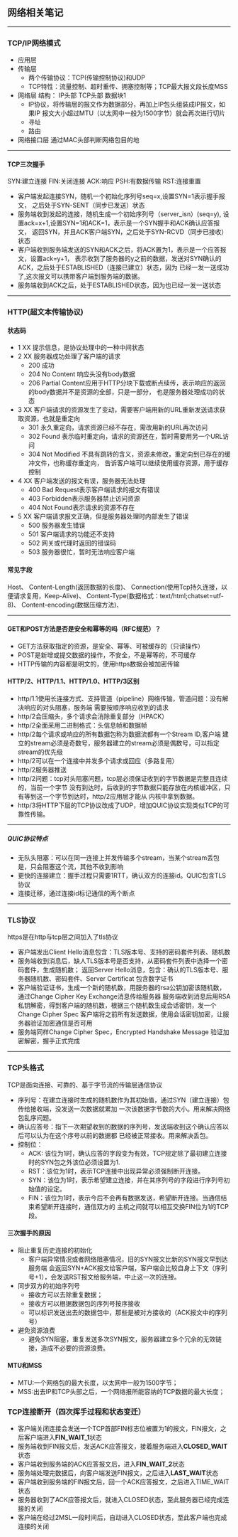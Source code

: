 ## 网络相关笔记

***

### TCP/IP网络模式

* 应用层
* 传输层
    - 两个传输协议：TCP(传输控制协议)和UDP
    - TCP特性：流量控制、超时重传、拥塞控制等；TCP最大报文段长度MSS
* 网络层
  结构： IP头部 TCP头部 数据块1
    - IP协议，将传输层的报文作为数据部分，再加上IP包头组装成IP报文，如果IP
      报文大小超过MTU（以太网中一般为1500字节）就会再次进行切片
    - 寻址
    - 路由
* 网络接口层
  通过MAC头部判断网络包目的地

***

#### TCP三次握手

SYN:建立连接 FIN:关闭连接 ACK:响应 PSH:有数据传输 RST:连接重置

* 客户端发起连接SYN，随机一个初始化序列号seq=x,设置SYN=1表示握手报文，
  之后处于SYN-SENT（同步已发送）状态
* 服务端收到发起的连接，随机生成一个初始序列号（server_isn）(seq=y),
  设置ack=x+1,设置SYN=1和ACK=1，表示是一个SYN握手和ACK确认应答报文，
  返回SYN，并且ACK客户端SYN，之后处于SYN-RCVD（同步已接收）状态
* 客户端收到服务端发送的SYN和ACK之后，将ACK置为1，表示是一个应答报文，设置ack=y+1，
  表示收到了服务器的y之前的数据，发送对SYN确认的ACK，之后处于ESTABLISHED（连接已建立）状态，因为
  已经一发一送成功了,这次报文可以携带客户端到服务端的数据。
* 服务端收到ACK之后，处于ESTABLISHED状态，因为也已经一发一送状态

***

### HTTP(超文本传输协议)

#### 状态码

* 1 XX 提示信息，是协议处理中的一种中间状态
* 2 XX 服务器成功处理了客户端的请求
    - 200 成功
    - 204 No Content 响应头没有body数据
    - 206 Partial Content应用于HTTP分块下载或断点续传，表示响应的返回的body数据并不是资源的全部，只是一部分，
      也是服务器处理成功的状态
* 3 XX 客户端请求的资源发生了变动，需要客户端用新的URL重新发送请求获取资源，也就是重定向
    - 301 永久重定向，请求资源已经不存在，需改用新的URL再次访问
    - 302 Found 表示临时重定向，请求的资源还在，暂时需要用另一个URL访问
    - 304 Not Modified 不具有跳转的含义，资源未修改，重定向到已存在的缓冲文件，也称缓存重定向，
      告诉客户端可以继续使用缓存资源，用于缓存控制
* 4 XX 客户端发送的报文有误，服务器无法处理
    - 400 Bad Request表示客户端请求的报文有错误
    - 403 Forbidden表示服务器禁止访问资源
    - 404 Not Found表示请求的资源不存在
* 5 XX 客户端请求报文正确，但是服务器处理时内部发生了错误
    - 500 服务器发生错误
    - 501 客户端请求的功能还不支持
    - 502 网关或代理时返回的错误码
    - 503 服务器很忙，暂时无法响应客户端

#### 常见字段

Host、 Content-Length(返回数据的长度)、 Connection(使用Tcp持久连接，以便请求复用，Keep-Alive)、
Content-Type(数据格式：text/html;chatset=utf-8)、 Content-encoding(数据压缩方法)、

***

#### GET和POST方法是否是安全和幂等的吗（RFC规范）？

* GET方法获取指定的资源，是安全、幂等、可被缓存的（只读操作）
* POST是新增或提交数据的操作，不安全，不是幂等的，不可缓存
* HTTP传输的内容都是明文的，使用https数据会被加密传输

#### HTTP/2、HTTP/1.1、HTTP/1.0、HTTP/3区别

* http/1.1使用长连接方式、支持管道（pipeline）网络传输，管道问题：没有解决响应的对头阻塞，服务端
  需要按顺序响应收到的请求
* http/2会压缩头，多个请求会消除重复部分（HPACK）
* http/2全面采用二进制格式：头信息帧和数据帧
* http/2每个请求或响应的所有数据包称为数据流都有一个Stream ID,客户端
  建立的stream必须是奇数号，服务器建立的stream必须是偶数号，可以指定stream的优先级
* http/2可以在一个连接中并发多个请求或回应（多路复用）
* http/2服务器推送
* http/2问题：tcp对头阻塞问题，tcp层必须保证收到的字节数据是完整且连续的，当前一个字节
  没有到达时，后收到的字节数据只能存放在内核缓冲区，只有等到这一个字节到达时，http/2应用层才能从
  内核中拿到数据。
* http/3将HTTP下层的TCP协议改成了UDP，增加QUIC协议实现类似TCP的可靠性传输。

***

##### QUIC协议特点

* 无队头阻塞：可以在同一连接上并发传输多个stream，当某个stream丢包是，只会阻塞这个流，其他不收到影响
* 更快的连接建立：握手过程只需要1RTT，确认双方的连接id。QUIC包含TLS协议
* 连接迁移，通过连接id标记通信的两个断点

***

### TLS协议

https是在http与tcp层之间加入了tls协议

* 客户端发出Client Hello消息包含：TLS版本号、支持的密码套件列表、随机数
* 服务端收到消息后，缺人TLS版本号是否支持，从密码套件列表中选择一个密码套件，生成随机数；
  返回Server Hello消息，包含：确认的TLS版本号、服务器随机数、密码套件、Server Certificat
  包含数字证书
* 客户端验证证书，生成一个新的随机数，用服务器的rsa公钥加密该随机数，通过Change Cipher Key Exchange消息传给服务器
  服务端收到消息后用RSA私钥解密，得到客户端的随机数，根据三个随机数生成会话密钥，发一个Change Cipher Spec
  客户端将之前所有发送数据，使用会话密钥加密，让服务器验证加密通信是否可用
* 服务端同样Change Cipher Spec，Encrypted Handshake Message 验证加密解密，握手正式完成

***

### TCP头格式

TCP是面向连接、可靠的、基于字节流的传输层通信协议

* 序列号：在建立连接时生成的随机数作为其初始值，通过SYN（建立连接）包传给接收端，没发送一次数据就累加
  一次该数据字节数的大小。用来解决网络包乱序问题。
* 确认应答号：指下一次期望收到的数据的序列号，发送端收到这个确认应答以后可以认为在这个序号以前的数据都
  已经被正常接收。用来解决丢包。
* 控制位：
    - ACK: 该位为1时，确认应答的字段变为有效，TCP规定除了最初建立连接时的SYN包之外该位必须设置为1.
    - RST：该位为1时，表示TCP连接中出现异常必须强制断开连接。
    - SYN：该位为1时，表示希望建立连接，并在其序列号的字段进行序列号初始值的设定。
    - FIN：该位为1时，表示今后不会再有数据发送，希望断开连接。当通信结束希望断开连接时，通信双方的
      主机之间就可以相互交换FIN位为1的TCP段。

#### 三次握手的原因

* 阻止重复历史连接的初始化
    - 客户端异常情况或者网络阻塞情况，旧的SYN报文比新的SYN报文早到达服务端
      会返回SYN+ACK报文给客户端，客户端会比较自身上下文（序列号+1），会发送RST报文给服务端，中止这一次的连接。
* 同步双方的初始序列号
    - 接收方可以去除重复数据；
    - 接收方可以根据数据包的序列号按序接收
    - 可以标识发送出去的数据包中，那些是被对方接收的（ACK报文中的序列号）
* 避免资源浪费
    - 避免SYN阻塞，重复发送多次SYN报文，服务器建立多个冗余的无效链接，造成不必要的资源浪费。

#### MTU和MSS

* MTU:一个网络包的最大长度，以太网中一般为1500字节；
* MSS:出去IP和TCP头部之后，一个网络报所能容纳的TCP数据的最大长度；

### TCP连接断开（四次挥手过程和状态变迁）

* 客户端关闭连接会发送一个TCP首部FIN标志位被置为1的报文，FIN报文，之后客户端进入**FIN_WAIT_1**状态
* 服务端收到FIN报文后，发送ACK应答报文，接着服务端进入**CLOSED_WAIT**状态
* 客户端收到服务端的ACK应答报文后，进入**FIN_WAIT_2**状态
* 服务端处理完数据后，向客户端发送FIN报文，之后进入**LAST_WAIT**状态
* 客户端收到服务端的FIN报文后，回一个ACK应答报文，之后进入TIME_WAIT状态
* 服务器收到了ACK应答报文后，就进入CLOSED状态，至此服务器已经完成连接的关闭
* 客户端在经过2MSL一段时间后，自动进入CLOSED状态，至此客户端也完成连接的关闭